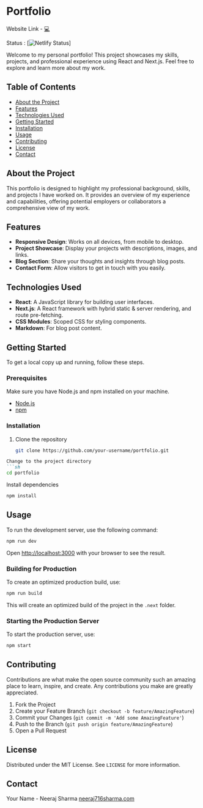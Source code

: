 # Portfolio


Website Link - <a href='https://nee-shar.netlify.app/'>💻</a>

Status : [![Netlify Status](https://api.netlify.com/api/v1/badges/283e6966-32a9-43a5-b274-b4af6d06ee0e/deploy-status)]



Welcome to my personal portfolio! This project showcases my skills, projects, and professional experience using React and Next.js. Feel free to explore and learn more about my work.

## Table of Contents

- [About the Project](#about-the-project)
- [Features](#features)
- [Technologies Used](#technologies-used)
- [Getting Started](#getting-started)
- [Installation](#installation)
- [Usage](#usage)
- [Contributing](#contributing)
- [License](#license)
- [Contact](#contact)

## About the Project

This portfolio is designed to highlight my professional background, skills, and projects I have worked on. It provides an overview of my experience and capabilities, offering potential employers or collaborators a comprehensive view of my work.

## Features

- **Responsive Design**: Works on all devices, from mobile to desktop.
- **Project Showcase**: Display your projects with descriptions, images, and links.
- **Blog Section**: Share your thoughts and insights through blog posts.
- **Contact Form**: Allow visitors to get in touch with you easily.

## Technologies Used

- **React**: A JavaScript library for building user interfaces.
- **Next.js**: A React framework with hybrid static & server rendering, and route pre-fetching.
- **CSS Modules**: Scoped CSS for styling components.
- **Markdown**: For blog post content.

## Getting Started

To get a local copy up and running, follow these steps.

### Prerequisites

Make sure you have Node.js and npm installed on your machine.

- [Node.js](https://nodejs.org/)
- [npm](https://www.npmjs.com/)

### Installation

1. Clone the repository
   ```sh
   git clone https://github.com/your-username/portfolio.git
```markdown
Change to the project directory
```sh
cd portfolio
```

Install dependencies
```sh
npm install
```

## Usage

To run the development server, use the following command:
```sh
npm run dev
```
Open [http://localhost:3000](http://localhost:3000) with your browser to see the result.

### Building for Production

To create an optimized production build, use:
```sh
npm run build
```
This will create an optimized build of the project in the `.next` folder.

### Starting the Production Server

To start the production server, use:
```sh
npm start
```

## Contributing

Contributions are what make the open source community such an amazing place to learn, inspire, and create. Any contributions you make are greatly appreciated.

1. Fork the Project
2. Create your Feature Branch (`git checkout -b feature/AmazingFeature`)
3. Commit your Changes (`git commit -m 'Add some AmazingFeature'`)
4. Push to the Branch (`git push origin feature/AmazingFeature`)
5. Open a Pull Request

## License

Distributed under the MIT License. See `LICENSE` for more information.

## Contact

Your Name - Neeraj Sharma [neeraj716sharma.com](mailto:neeraj716sharma@gmail.com)

```
